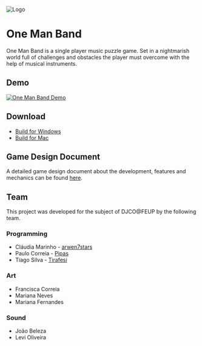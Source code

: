 ![Logo](https://i.imgur.com/nXhJMYI.png)
# One Man Band
One Man Band is a single player music puzzle game. Set in a nightmarish world full of challenges and obstacles the player must overcome with the help of musical instruments.
## Demo
[![One Man Band Demo](http://i3.ytimg.com/vi/kHCqNnc2pTM/maxresdefault.jpg)](https://www.youtube.com/watch?v=kHCqNnc2pTM)

## Download
* [Build for Windows](https://drive.google.com/open?id=1NcLhW_j4IXe3WozAPQg71-njT-E6Nvm7)
* [Build for Mac](https://drive.google.com/open?id=1pcdYFDRcZxnK3-eC8yfDIHMx0UNVOtkx)

## Game Design Document
A detailed game design document about the development, features and mechanics can be found [here](https://github.com/Pipas/OneManBand/raw/master/Deliverables/DJCO-FP-G8-OneManBand-GDD.pdf).

## Team
This project was developed for the subject of DJCO@FEUP by the following team.
### Programming
* Cláudia Marinho - [arwen7stars](https://github.com/arwen7stars)
* Paulo Correia - [Pipas](https://github.com/pipas)
* Tiago Silva - [Tirafesi](https://github.com/tirafesi)
### Art
* Francisca Correia
* Mariana Neves
* Mariana Fernandes
### Sound
* João Beleza
* Levi Oliveira
